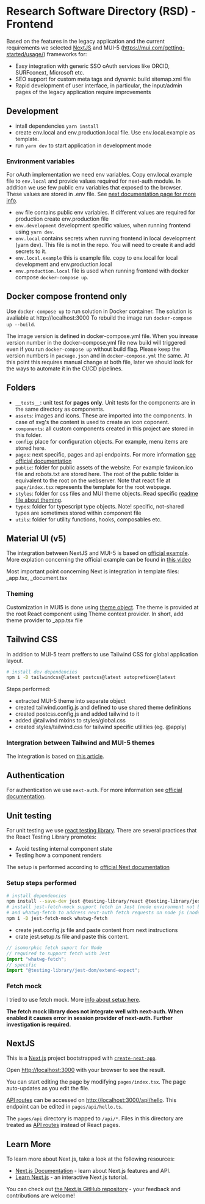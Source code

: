 # Research Software Directory (RSD) - Frontend

Based on the features in the legacy application and the current requirements we selected [NextJS](https://nextjs.org/docs) and MUI-5 (https://mui.com/getting-started/usage/) frameworks for:

- Easy integration with generic SSO oAuth services like ORCID, SURFconext, Microsoft etc.
- SEO support for custom meta tags and dynamic build sitemap.xml file
- Rapid development of user interface, in particular, the input/admin pages of the legacy application require improvements

## Development

- intall dependencies `yarn install`
- create env.local and env.production.local file. Use env.local.example as template.
- run `yarn dev` to start application in development mode

### Environment variables

For oAuth implementation we need env variables. Copy env.local.example file to `env.local` and provide values required for next-auth module. In addition we use few public env variables that exposed to the browser. These values are stored in .env file. See [next documentation page for more info](https://nextjs.org/docs/basic-features/environment-variables).

- `env` file contains public env variables. If different values are required for production create env.production file
- `env.development` development specific values, when running frontend using `yarn dev`.
- `env.local` contains secrets when running frontend in local development (yarn dev). This file is not in the repo. You will need to create it and add secrets to it.
- `env.local.example` this is example file. copy to env.local for local development and env.production.local
- `env.production.local` file is used when running frontend with docker compose `docker-compose up`.

## Docker compose frontend only

Use `docker-compose up` to run solution in Docker container. The solution is avaliable at http://localhost:3000
To rebuild the image run `docker-compose up --build`.

The image version is defined in docker-compose.yml file. When you inrease version number in the docker-compose.yml file new build will triggered even if you run `docker-compose up` without build flag. Please keep the version numbers in `package.json` and in `docker-compose.yml` the same. At this point this requires manual change at both file, later we should look for the ways to automate it in the CI/CD pipelines.

## Folders

- `__tests__`: unit test for **pages only**. Unit tests for the components are in the same directory as components.
- `assets`: images and icons. These are imported into the components. In case of svg's the content is used to create an icon coponent.
- `components`: all custom components created in this project are stored in this folder.
- `config`: place for configuration objects. For example, menu items are stored here.
- `pages`: next specific, pages and api endpoints. For more information [see official documentation](https://nextjs.org/docs/routing/introduction)
- `public`: folder for public assets of the website. For example favicon.ico file and robots.txt are stored here. The root of the public folder is equivalent to the root on the webserver. Note that react file at `page/index.tsx` represents the template for the root webpage.
- `styles`: folder for css files and MUI theme objects. Read specific [readme file about theming](./styles/README.md).
- `types`: folder for typescript type objects. Note! specific, not-shared types are sometimes stored within component file
- `utils`: folder for utility functions, hooks, composables etc.

## Material UI (v5)

The integration between NextJS and MUI-5 is based on [official example](https://github.com/mui-org/material-ui/tree/master/examples/nextjs).
More explation concerning the official example can be found in [this video](https://www.youtube.com/watch?v=IFaFFmPYyMI&t=597s)

Most important point concerning Next is integration in template files: \_app.tsx, \_document.tsx

### Theming

Customization in MUI5 is done using [theme object](https://mui.com/customization/theming/).
The theme is provided at the root React component using Theme context provider.
In short, add theme provider to \_app.tsx file

## Tailwind CSS

In addition to MUI-5 team preffers to use Tailwind CSS for global application layout.

```bash
# install dev dependencies
npm i -D tailwindcss@latest postcss@latest autoprefixer@latest
```

Steps performed:

- extracted MUI-5 theme into separate object
- created tailwind.config.js and defined to use shared theme definitions
- created postcss.config.js and added tailwind to it
- added @tailwind mixins to styles/global.css
- created styles/tailwind.css for tailwind specific utilities (eg. @apply)

### Intergration between Tailwind and MUI-5 themes

The integration is based on [this article](https://medium.com/@akarX23/a-full-setup-of-next-js-with-redux-tailwind-material-ui-pwa-and-docker-c33bdceadce5).

## Authentication

For authentication we use `next-auth`. For more information see [official documentation](https://next-auth.js.org/getting-started/example).

## Unit testing

For unit testing we use [react testing library](https://testing-library.com/docs/react-testing-library/intro/).
There are several practices that the React Testing Library promotes:

- Avoid testing internal component state
- Testing how a component renders

The setup is performed according to [official Next documentation](https://nextjs.org/docs/testing#jest-and-react-testing-library)

### Setup steps performed

```bash
# install dependencies
npm install --save-dev jest @testing-library/react @testing-library/jest-dom react-test-renderer
# install jest-fetch-mock support fetch in Jest (node environment not browser)
# and whatwg-fetch to address next-auth fetch requests on node js (node-fetch)
npm i -D jest-fetch-mock whatwg-fetch

```

- create jest.config.js file and paste content from next instructions
- crate jest.setup.ts file and paste this content.

```javascript
// isomorphic fetch suport for Node
// required to support fetch with Jest
import "whatwg-fetch";
// specific
import "@testing-library/jest-dom/extend-expect";
```

### Fetch mock

I tried to use fetch mock. More [info about setup here](https://frontend-digest.com/testing-getserversideprops-in-nextjs-b339ebcf3401).

**The fetch mock library does not integrate well with next-auth. When enabled it causes error in session provider of next-auth. Further investigation is required.**

## NextJS

This is a [Next.js](https://nextjs.org/) project bootstrapped with [`create-next-app`](https://github.com/vercel/next.js/tree/canary/packages/create-next-app).

Open [http://localhost:3000](http://localhost:3000) with your browser to see the result.

You can start editing the page by modifying `pages/index.tsx`. The page auto-updates as you edit the file.

[API routes](https://nextjs.org/docs/api-routes/introduction) can be accessed on [http://localhost:3000/api/hello](http://localhost:3000/api/hello). This endpoint can be edited in `pages/api/hello.ts`.

The `pages/api` directory is mapped to `/api/*`. Files in this directory are treated as [API routes](https://nextjs.org/docs/api-routes/introduction) instead of React pages.

## Learn More

To learn more about Next.js, take a look at the following resources:

- [Next.js Documentation](https://nextjs.org/docs) - learn about Next.js features and API.
- [Learn Next.js](https://nextjs.org/learn) - an interactive Next.js tutorial.

You can check out [the Next.js GitHub repository](https://github.com/vercel/next.js/) - your feedback and contributions are welcome!
